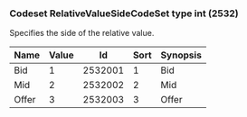 ### Codeset RelativeValueSideCodeSet type int (2532)

Specifies the side of the relative value.

| Name  | Value | Id      | Sort | Synopsis |
|-------|-------|---------|------|----------|
| Bid   | 1     | 2532001 | 1    | Bid      |
| Mid   | 2     | 2532002 | 2    | Mid      |
| Offer | 3     | 2532003 | 3    | Offer    |

